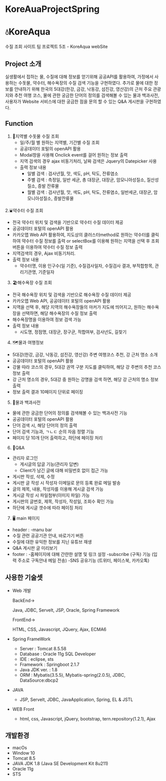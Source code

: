# KoreAuaProjectSpring


# 💧KoreAqua

수질 조회 사이트 팀 프로젝트 5조 - KoreAqua webSite

## Project 소개

실생활에서 접하는 물, 수질에 대해 정보를 얻기위해 공공API를 활용하여, 가정에서 사용하는 수돗물, 약수터, 해수욕장의 수질 검색 기능을 구현하였다. 추가로 물에 대한 정보를 안내하기 위해 한국의 5대강(한강, 금강, 낙동강, 섬진강, 영산강)의 근처 주요 관광지와 추천 여행 코스, 물에 관한 궁금한 단어의 정의를 검색해볼 수 있는 물과 백과사전, 사용자가 Website 서비스에 대한 궁금한 점을 문의 할 수 있는 Q&A 게시판을 구현하였다.

## Function

1. 🚿지역별 수돗물 수질 조회
    - 일/주/월 별 원하는 지역별, 기간별 수질 조회
    - 공공데이터 포털의 openAPI 활용
    - Modal창을 사용해 Onclick event를 걸어 원하는 정보 출력
    - 지역 검색의 경우 ajax 비동기처리, 날짜 검색은 Jquery의 Datepicker 사용
    - 출력 정보 내용
        - 일별 검색 : 검사년월, 맛, 색도, pH, 탁도, 잔류염소
        - 주별 검색 : 측정일, 일반 세균, 총 대장균, 대장균, 암모니아성질소, 질산성질소, 증발 잔류물
        - 월별 검색 : 검사년월, 맛, 색도, pH, 탁도, 잔류염소, 일반세균, 대장균, 암모니아성질소, 증발잔류물
        

2.⛲약수터 수질 조회

- 전국 약수터 위치 및 검색을 기반으로 약수터 수질 데이터 제공
- 공공데이터 포털의 openAPI 활용
- 카카오맵 Web API 활용하여, 지도상의 클러스터method로 원하는 약수터를 클릭하여 약수터 수질 정보를 출력 or selectBox를 이용해 원하는 지역을 선택 후 조회버튼을 이용하여 약수터 수질 정보 출력
- 지역검색의 경우, Ajax 비동기처리.
- 출력 정보 내용
    - 약수터명, 이용 인구수(일 기준), 수질검사일자, 수질검사 결과, 부적합항목, 관리기관명, 기준일자

3. 🏖️해수욕장 수질 조회
- 전국 해수욕장 위치 및 검색을 기반으로 해수욕장 수질 데이터 제공
- 카카오맵 Web API, 공공데이터 포털의 openAPI 활용
- 지역을 선택 후, 해당 지역의 해수욕장들의 마커가 지도에 띄어지고, 원하는 해수욕장을 선택하면, 해당 해수욕장의 수질 정보 출력
- 해수욕장명을 이용하여 정보 검색 가능
- 출력 정보 내용
    - 시도명, 정점명, 대장균, 장구균, 적합여부, 검사년도, 길찾기
    

4. 🗺️물과 여행정보
- 5대강(한강, 금강, 낙동강, 섬진강, 영산강) 주변 여행코스 추천, 강 근처 명소 소개
- 공공데이터 포털의 openAPI 활용
- 강물 따라 코스의 경우, 5대강 권역 구분 지도를 클릭하여, 해당 강 주변의 추천 코스 정보 출력
- 강 근처 명소의 경우, 5대강 중 원하는 강명을 검색 하면, 해당 강 근처의 명소 정보 출력
- 정보 출력 결과 10페이지 단위로 페이징

5. 📗물과 백과사전
- 물에 관한 궁금한 단어의 정의를 검색해볼 수 있는 백과사전 기능
- 공공데이터 포털의 openAPI 활용
- 단어 검색 시, 해당 단어의 정의 출력
- 단어 검색 기능과, ㄱㄴㄷ 순의 자음 정렬 기능
- 페이지 당 10개 단어 출력하고, 하단에 페이징 처리

6. 📑Q&A
- 관리자 로그인
    - 게시글의 답글 기능(관리자 답변)
    - Client가 남긴 글에 대해 비밀번호 없이 접근 가능
- 게시판 작성, 삭제, 수정
- 게시판 글 작성 시 작성자 이메일로 문의 등록 완료 메일 발송
- 글의 제목, 내용, 작성자를 이용해 게시글 검색 가능
- 게시글 작성 시 파일첨부(이미지 파일) 가능
- 게시판의 글번호, 제목, 작성자, 작성일, 조회수 확인 가능
- 하단에 게시글 갯수에 따라 페이징 처리

7. 🖥️ main 페이지

- header :
    -manu bar
- 수질 관련 공공기관 안내, 바로가기 버튼
- 수질에 대한 유익한 정보를 지닌 유튜브 재생
- Q&A 게시판 글 미리보기
- footer :
    -홈페이지에 대해 간랸한 설명 및 링크 설정
    -subscribe (구독) 기능 (입력 주소로 구독안내 메일 전송)
    -SNS 공유기능 (트위터, 페이스북, 카카오톡)



## 사용한 기술셋

- Web 개발

    BackEnd→

    Java, JDBC, Servelt, JSP, Oracle, Spring Framework

    FrontEnd→

    HTML, CSS, Javascript, JQuery, Ajax, ECMA6

- Spring FrameWork
    - Server : Tomcat 8.5.58
    - Database : Oracle 11g SQL Developer
    - IDE : eclipse, sts
    - Framework : Springboot 2.1.7
    - Java JDK ver. : 1.8
    - ORM : Mybatis(3.5.5), Mybatis-spring(2.0.5), JDBC, DataSource:dbcp2
- JAVA
    - JSP, Servelt, JDBC, JavaApplication, Spring, EL & JSTL
- WEB Front
    - html, css, Javascript, jQuery, bootstrap, tern.repository(1.2.1), Ajax

## 개발환경

- macOs
- Window 10
- Tomcat 8.5
- JAVA JDK 1.8 (Java SE Development Kit 8u211)
- Oracle 11g
- STS
